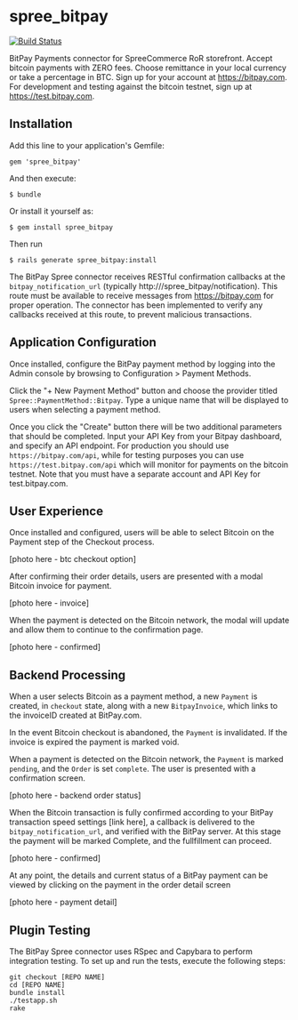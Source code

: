 # spree_bitpay 
[![Build Status](https://travis-ci.org/heisler3030/spree_bitpay.svg)](https://travis-ci.org/heisler3030/spree_bitpay)

BitPay Payments connector for SpreeCommerce RoR storefront.  Accept bitcoin payments with ZERO fees.  Choose remittance in your local currency or take a percentage in BTC.  Sign up for your account at https://bitpay.com.  For development and testing against the bitcoin testnet, sign up at https://test.bitpay.com.

## Installation

Add this line to your application's Gemfile:

    gem 'spree_bitpay'

And then execute:

    $ bundle

Or install it yourself as:

    $ gem install spree_bitpay

Then run 

    $ rails generate spree_bitpay:install

The BitPay Spree connector receives RESTful confirmation callbacks at the `bitpay_notification_url` (typically http://<host>/spree_bitpay/notification).  This route must be available to receive messages from https://bitpay.com for proper operation.  The connector has been implemented to verify any callbacks received at this route, to prevent malicious transactions.

## Application Configuration

Once installed, configure the BitPay payment method by logging into the Admin console by browsing to Configuration > Payment Methods.

Click the  "+ New Payment Method" button and choose the provider titled `Spree::PaymentMethod::Bitpay`.  Type a unique name that will be displayed to users when selecting a payment method.

Once you click the "Create" button there will be two additional parameters that should be completed.  Input your API Key from your Bitpay dashboard, and specify an API endpoint.  For production you should use `https://bitpay.com/api`, while for testing purposes you can use `https://test.bitpay.com/api` which will monitor for payments on the bitcoin testnet.  Note that you must have a separate account and API Key for test.bitpay.com.

## User Experience

Once installed and configured, users will be able to select Bitcoin on the Payment step of the Checkout process.

[photo here - btc checkout option]

After confirming their order details, users are presented with a modal Bitcoin invoice for payment.  

[photo here - invoice]

When the payment is detected on the Bitcoin network, the modal will update and allow them to continue to the confirmation page.  

[photo here - confirmed]

## Backend Processing

When a user selects Bitcoin as a payment method, a new `Payment` is created, in `checkout` state, along with a new `BitpayInvoice`, which links to the invoiceID created at BitPay.com.

In the event Bitcoin checkout is abandoned, the `Payment` is invalidated.  If the invoice is expired the payment is marked void.

When a payment is detected on the Bitcoin network, the `Payment` is marked `pending`, and the `Order` is set `complete`.  The user is presented with a confirmation screen.

[photo here - backend order status]

When the Bitcoin transaction is fully confirmed according to your BitPay transaction speed settings [link here], a callback is delivered to the `bitpay_notification_url`, and verified with the BitPay server.  At this stage the payment will be marked Complete, and the fullfillment can proceed.

[photo here - confirmed]

At any point, the details and current status of a BitPay payment can be viewed by clicking on the payment in the order detail screen 

[photo here - payment detail]

## Plugin Testing

The BitPay Spree connector uses RSpec and Capybara to perform integration testing.  To set up and run the tests, execute the following steps:

    git checkout [REPO NAME]
    cd [REPO NAME]
    bundle install
    ./testapp.sh
    rake
